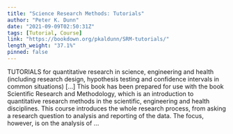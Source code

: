 ```yaml
---
title: "Science Research Methods: Tutorials"
author: "Peter K. Dunn"
date: "2021-09-09T02:50:31Z"
tags: [Tutorial, Course]
link: "https://bookdown.org/pkaldunn/SRM-tutorials/"
length_weight: "37.1%"
pinned: false
---
```


TUTORIALS for quantitative research in science, engineering and health (including research design, hypothesis testing and confidence intervals in common situations) [...] This book has been prepared for use with the book
Scientific Research and Methodology,
which is an introduction to quantitative research methods in the scientific, engineering and health disciplines. This course introduces the whole research process,
from asking a research question to analysis and reporting of the data.
The focus, however, is on the analysis of ...
